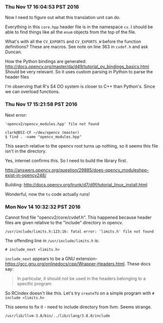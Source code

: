 ### Thu Nov 17 16:04:53 PST 2016

Now I need to figure out what this translation unit can do.

Everything in this `core.hpp` header file is in the namespace `cv`. I
should be able to find things like all the `enum` objects from the top of
the file.

What's with all the `CV_EXPORTS` and `CV_EXPORTS_W` before the function
definitions? These are macros. See note on line 363 in `cvdef.h` and ask
Duncan.

How the Python bindings are generated:
http://docs.opencv.org/master/da/d49/tutorial_py_bindings_basics.html
Should be very relevant. So it uses custom parsing in Python to parse the
header files

I'm observing that R's S4 OO system is closer to C++ than Python's. Since
we can overload functions.

### Thu Nov 17 15:21:58 PST 2016

Next error:
```
'opencv2/opencv_modules.hpp' file not found
```

```
clark@DSI-CF ~/dev/opencv (master)
$ find . -name "opencv_modules.hpp"
```

This search relative to the opencv root turns up nothing, so it seems this
file isn't in the directory.

Yes, internet confirms this. So I need to build the library first.

http://answers.opencv.org/question/29885/does-opencv_moduleshpp-exist-in-opencv248/

Building: http://docs.opencv.org/trunk/d7/d9f/tutorial_linux_install.html

Wonderful, now the `tu` code actually runs!


### Mon Nov 14 10:32:32 PST 2016

Cannot find file "opencv2/core/cvdef.h". This happened because header files
are given relative to the "include" directory in opencv.

```
/usr/include/limits.h:123:16: fatal error: 'limits.h' file not found
```

The offending line in `/usr/include/limits.h` is:

```
# include_next <limits.h>
```

`include_next` appears to be a GNU extension-
https://gcc.gnu.org/onlinedocs/cpp/Wrapper-Headers.html. These docs say:

> In particular, it should not be used in the headers belonging to a
> specific program

So RCindex doesn't like this. Let's try `createTU` on a simple program with
`# include <limits.h>`

This seems to fix it - need to include directory from llvm. Seems strange.
```
/usr/lib/llvm-3.8/bin/../lib/clang/3.8.0/include
```
